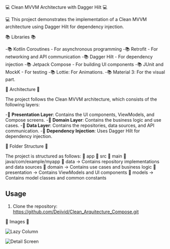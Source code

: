 💻 Clean MVVM Architecture with Dagger Hilt 💻

💻 This project demonstrates the implementation of a Clean MVVM architecture using Dagger Hilt for dependency injection.

📚 Libraries 📚

-📚 Kotlin Coroutines - For asynchronous programming
-📚 Retrofit - For networking and API communication
-📚 Dagger Hilt - For dependency injection
-📚 Jetpack Compose - For building UI components
-📚 JUnit and MockK - For testing
-📚 Lottie: For Animations.
-📚 Material 3: For the visual part.

🧮 Architecture 🧮

The project follows the Clean MVVM architecture, which consists of the following layers:

-🧮 **Presentation Layer**: Contains the UI components, ViewModels, and Compose screens.
-🧮 **Domain Layer**: Contains the business logic and use cases.
-🧮 **Data Layer**: Contains the repositories, data sources, and API communication.
-🧮  **Dependency Injection**: Uses Dagger Hilt for dependency injection.

📁 Folder Structure 📁

The project is structured as follows:
📁 app
  📁 src
    📁 main
      📁 java/com/example/myapp
        📁 data -> Contains repository implementations and data sources
        📁 domain -> Contains use cases and business logic
        📁 presentation -> Contains ViewModels and UI components
        📁 models -> Contains model classes and common constants
   
## Usage

1. Clone the repository: https://github.com/Deiivid/Clean_Arquitecture_Compose.git

🙂 Images 🙂

![Lazy Column](https://github.com/Deiivid/Clean_Arquitecture_Compose/assets/60486280/4de63ad1-4b25-4536-ac76-753eb4828124)

![Detail Screen](https://github.com/Deiivid/Clean_Arquitecture_Compose/assets/60486280/c8df6da7-6dd1-4861-8583-4f6257c38615)
